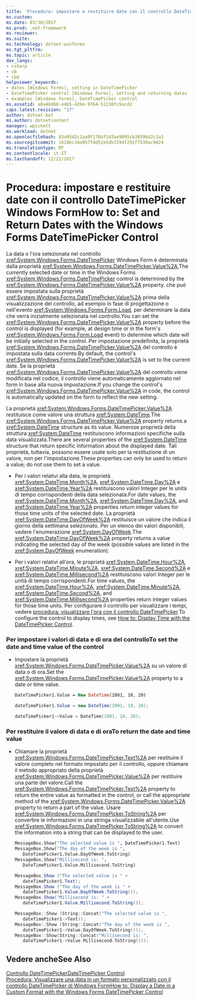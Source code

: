 ```yaml
---
title: 'Procedura: impostare e restituire date con il controllo DateTimePicker Windows Form'
ms.custom: 
ms.date: 03/30/2017
ms.prod: .net-framework
ms.reviewer: 
ms.suite: 
ms.technology: dotnet-winforms
ms.tgt_pltfrm: 
ms.topic: article
dev_langs:
- csharp
- vb
- cpp
helpviewer_keywords:
- dates [Windows Forms], setting in DateTimePicker
- DateTimePicker control [Windows Forms], setting and returning dates
- examples [Windows Forms], DateTimePicker control
ms.assetid: a8a48d68-e4b5-426e-9764-51230fc9acd2
caps.latest.revision: "17"
author: dotnet-bot
ms.author: dotnetcontent
manager: wpickett
ms.workload: dotnet
ms.openlocfilehash: 83a95d2c1aa9f1704f143ae9095cb38596d2c1a3
ms.sourcegitcommit: 16186c34a957fdd52e5db7294f291f7530ac9d24
ms.translationtype: MT
ms.contentlocale: it-IT
ms.lasthandoff: 12/22/2017
---
```

# <a name="how-to-set-and-return-dates-with-the-windows-forms-datetimepicker-control"></a><span data-ttu-id="76058-102">Procedura: impostare e restituire date con il controllo DateTimePicker Windows Form</span><span class="sxs-lookup"><span data-stu-id="76058-102">How to: Set and Return Dates with the Windows Forms DateTimePicker Control</span></span>
<span data-ttu-id="76058-103">La data o l'ora selezionata nel controllo <xref:System.Windows.Forms.DateTimePicker> Windows Form è determinata dalla proprietà <xref:System.Windows.Forms.DateTimePicker.Value%2A>,</span><span class="sxs-lookup"><span data-stu-id="76058-103">The currently selected date or time in the Windows Forms <xref:System.Windows.Forms.DateTimePicker> control is determined by the <xref:System.Windows.Forms.DateTimePicker.Value%2A> property.</span></span> <span data-ttu-id="76058-104">che può essere impostata sulla proprietà <xref:System.Windows.Forms.DateTimePicker.Value%2A> prima della visualizzazione del controllo, ad esempio in fase di progettazione o nell'evento <xref:System.Windows.Forms.Form.Load>, per determinare la data che verrà inizialmente selezionata nel controllo.</span><span class="sxs-lookup"><span data-stu-id="76058-104">You can set the <xref:System.Windows.Forms.DateTimePicker.Value%2A> property before the control is displayed (for example, at design time or in the form's <xref:System.Windows.Forms.Form.Load> event) to determine which date will be initially selected in the control.</span></span> <span data-ttu-id="76058-105">Per impostazione predefinita, la proprietà <xref:System.Windows.Forms.DateTimePicker.Value%2A> del controllo è impostata sulla data corrente.</span><span class="sxs-lookup"><span data-stu-id="76058-105">By default, the control's <xref:System.Windows.Forms.DateTimePicker.Value%2A> is set to the current date.</span></span> <span data-ttu-id="76058-106">Se la proprietà <xref:System.Windows.Forms.DateTimePicker.Value%2A> del controllo viene modificata nel codice, il controllo viene automaticamente aggiornato nel form in base alla nuova impostazione.</span><span class="sxs-lookup"><span data-stu-id="76058-106">If you change the control's <xref:System.Windows.Forms.DateTimePicker.Value%2A> in code, the control is automatically updated on the form to reflect the new setting.</span></span>  
  
 <span data-ttu-id="76058-107">La proprietà <xref:System.Windows.Forms.DateTimePicker.Value%2A> restituisce come valore una struttura <xref:System.DateTime>.</span><span class="sxs-lookup"><span data-stu-id="76058-107">The <xref:System.Windows.Forms.DateTimePicker.Value%2A> property returns a <xref:System.DateTime> structure as its value.</span></span> <span data-ttu-id="76058-108">Numerose proprietà della struttura <xref:System.DateTime> restituiscono informazioni specifiche sulla data visualizzata.</span><span class="sxs-lookup"><span data-stu-id="76058-108">There are several properties of the <xref:System.DateTime> structure that return specific information about the displayed date.</span></span> <span data-ttu-id="76058-109">Tali proprietà, tuttavia, possono essere usate solo per la restituzione di un valore, non per l'impostazione.</span><span class="sxs-lookup"><span data-stu-id="76058-109">These properties can only be used to return a value; do not use them to set a value.</span></span>  
  
-   <span data-ttu-id="76058-110">Per i valori relativi alla data, le proprietà <xref:System.DateTime.Month%2A>, <xref:System.DateTime.Day%2A> e <xref:System.DateTime.Year%2A> restituiscono valori Integer per le unità di tempo corrispondenti della data selezionata.</span><span class="sxs-lookup"><span data-stu-id="76058-110">For date values, the <xref:System.DateTime.Month%2A>, <xref:System.DateTime.Day%2A>, and <xref:System.DateTime.Year%2A> properties return integer values for those time units of the selected date.</span></span> <span data-ttu-id="76058-111">La proprietà <xref:System.DateTime.DayOfWeek%2A> restituisce un valore che indica il giorno della settimana selezionato. Per un elenco dei valori disponibili, vedere l'enumerazione <xref:System.DayOfWeek>.</span><span class="sxs-lookup"><span data-stu-id="76058-111">The <xref:System.DateTime.DayOfWeek%2A> property returns a value indicating the selected day of the week (possible values are listed in the <xref:System.DayOfWeek> enumeration).</span></span>  
  
-   <span data-ttu-id="76058-112">Per i valori relativi all'ora, le proprietà <xref:System.DateTime.Hour%2A>, <xref:System.DateTime.Minute%2A>, <xref:System.DateTime.Second%2A> e <xref:System.DateTime.Millisecond%2A> restituiscono valori Integer per le unità di tempo corrispondenti.</span><span class="sxs-lookup"><span data-stu-id="76058-112">For time values, the <xref:System.DateTime.Hour%2A>, <xref:System.DateTime.Minute%2A>, <xref:System.DateTime.Second%2A>, and <xref:System.DateTime.Millisecond%2A> properties return integer values for those time units.</span></span> <span data-ttu-id="76058-113">Per configurare il controllo per visualizzare i tempi, vedere [procedura: visualizzare l'ora con il controllo DateTimePicker](../../../../docs/framework/winforms/controls/how-to-display-time-with-the-datetimepicker-control.md).</span><span class="sxs-lookup"><span data-stu-id="76058-113">To configure the control to display times, see [How to: Display Time with the DateTimePicker Control](../../../../docs/framework/winforms/controls/how-to-display-time-with-the-datetimepicker-control.md).</span></span>  
  
### <a name="to-set-the-date-and-time-value-of-the-control"></a><span data-ttu-id="76058-114">Per impostare i valori di data e di ora del controllo</span><span class="sxs-lookup"><span data-stu-id="76058-114">To set the date and time value of the control</span></span>  
  
-   <span data-ttu-id="76058-115">Impostare la proprietà <xref:System.Windows.Forms.DateTimePicker.Value%2A> su un valore di data o di ora.</span><span class="sxs-lookup"><span data-stu-id="76058-115">Set the <xref:System.Windows.Forms.DateTimePicker.Value%2A> property to a date or time value.</span></span>  
  
    ```vb  
    DateTimePicker1.Value = New DateTime(2001, 10, 20)  
    ```  
  
    ```csharp  
    dateTimePicker1.Value = new DateTime(2001, 10, 20);  
    ```  
  
    ```cpp  
    dateTimePicker1->Value = DateTime(2001, 10, 20);  
    ```  
  
### <a name="to-return-the-date-and-time-value"></a><span data-ttu-id="76058-116">Per restituire il valore di data e di ora</span><span class="sxs-lookup"><span data-stu-id="76058-116">To return the date and time value</span></span>  
  
-   <span data-ttu-id="76058-117">Chiamare la proprietà <xref:System.Windows.Forms.DateTimePicker.Text%2A> per restituire il valore completo nel formato impostato per il controllo, oppure chiamare il metodo appropriato della proprietà <xref:System.Windows.Forms.DateTimePicker.Value%2A> per restituire una parte del valore.</span><span class="sxs-lookup"><span data-stu-id="76058-117">Call the <xref:System.Windows.Forms.DateTimePicker.Text%2A> property to return the entire value as formatted in the control, or call the appropriate method of the <xref:System.Windows.Forms.DateTimePicker.Value%2A> property to return a part of the value.</span></span> <span data-ttu-id="76058-118">Usare <xref:System.Windows.Forms.DateTimePicker.ToString%2A> per convertire le informazioni in una stringa visualizzabile all'utente.</span><span class="sxs-lookup"><span data-stu-id="76058-118">Use <xref:System.Windows.Forms.DateTimePicker.ToString%2A> to convert the information into a string that can be displayed to the user.</span></span>  
  
    ```vb  
    MessageBox.Show("The selected value is ", DateTimePicker1.Text)  
    MessageBox.Show("The day of the week is ",   
       DateTimePicker1.Value.DayOfWeek.ToString)  
    MessageBox.Show("Millisecond is: ",   
       DateTimePicker1.Value.Millisecond.ToString)  
    ```  
  
    ```csharp  
    MessageBox.Show ("The selected value is " +   
       dateTimePicker1.Text);  
    MessageBox.Show ("The day of the week is " +   
       dateTimePicker1.Value.DayOfWeek.ToString());  
    MessageBox.Show("Millisecond is: " +   
       dateTimePicker1.Value.Millisecond.ToString());  
    ```  
  
    ```cpp  
    MessageBox::Show (String::Concat("The selected value is ",  
       dateTimePicker1->Text));  
    MessageBox::Show (String::Concat("The day of the week is ",  
       dateTimePicker1->Value.DayOfWeek.ToString()));  
    MessageBox::Show(String::Concat("Millisecond is: ",  
       dateTimePicker1->Value.Millisecond.ToString()));  
    ```  
  
## <a name="see-also"></a><span data-ttu-id="76058-119">Vedere anche</span><span class="sxs-lookup"><span data-stu-id="76058-119">See Also</span></span>  
 [<span data-ttu-id="76058-120">Controllo DateTimePicker</span><span class="sxs-lookup"><span data-stu-id="76058-120">DateTimePicker Control</span></span>](../../../../docs/framework/winforms/controls/datetimepicker-control-windows-forms.md)  
 [<span data-ttu-id="76058-121">Procedura: Visualizzare una data in un formato personalizzato con il controllo DateTimePicker di Windows Form</span><span class="sxs-lookup"><span data-stu-id="76058-121">How to: Display a Date in a Custom Format with the Windows Forms DateTimePicker Control</span></span>](../../../../docs/framework/winforms/controls/display-a-date-in-a-custom-format-with-wf-datetimepicker-control.md)
